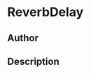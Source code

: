 # ReverbDelay

## Author

<!-- Insert Your Name Here -->

## Description

<!-- Describe your example here -->
